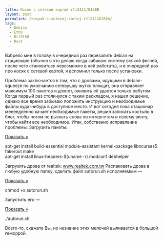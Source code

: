 ```yaml
---
title: Косяк с сетевой картой rtl8111/8168B
layout: post
permalink: /kosyak-s-setevoj-kartoj-rtl81118168b/
tags:
  - Debian
  - Eth0
  - Rtl8168
  - Root
---
```

Взбрело мне в голову в очередной раз перезалить debian на стационаре (обычно я это делаю когда забиваю систему всякой фигней, после чего становиться невозможно в ней работать), и в очередной раз про косяк с сетевой картой, я вспомнил только после установки. <img title="Read More..." src="data:image/gif;base64,R0lGODlhAQABAIAAAAAAAP///yH5BAEAAAAALAAAAAABAAEAAAIBRAA7" alt="" data-wp-more="" data-mce-resize="false" data-mce-placeholder="1" />

<!--more-->

Проблема заключается в том, что с дровами, идущими в debian-squeeze по умолчанию сетевушку жутко плющит, она отправляет максимум 100 пакетов и дохнет, оживить её удается только ребутом. Когда первый раз столкнулся с таким раскладом, я нашел решение, однако все время забываю положить инструкцию и необходимые файлы куда-нибудь в доступное место. И вот сегодня пока стационар меееедленно качает необходимые пакеты, решил записать костыль в блог, чтобы потом не рыскать снова по интернетам и своему винту, чтобы найти все необходимое.
Итак, собственно исправление проблемы:
Загрузить пакеты:

<a class='spoiler-tgl' href='https://doam.ru/kosyak-s-setevoj-kartoj-rtl81118168b/#SID545_1_tgl' id='SID545_1_tgl' rev='blind||Показать »||Скрыть «||300'>Показать »</a>

<div id='SID545_1' class='spoiler-body'>
  <p>
    apt-get install build-essential module-assistant kernel-package libncurses5 fakeroot make<br /> apt-get install linux-headers-$(uname -r) modconf debhelper
  </p>
</div>

Загрузить дрова от realtek:
<a href="http://www.realtek.com.tw/downloads/downloadsView.aspx?Langid=1&PNid=13&PFid=5&Level=5&Conn=4&DownTypeID=3&GetDown=false" target="_blank">www.realtek.com.tw</a>
Распаковать дрова в любую удобную папку, сделать файл autorun.sh исполняемым &#8212;

<a class='spoiler-tgl' href='https://doam.ru/kosyak-s-setevoj-kartoj-rtl81118168b/#SID545_2_tgl' id='SID545_2_tgl' rev='blind||Показать »||Скрыть «||300'>Показать »</a>

<div id='SID545_2' class='spoiler-body'>
  <p>
    chmod +x autorun.sh
  </p>
</div>

Запустить его &#8212;

<a class='spoiler-tgl' href='https://doam.ru/kosyak-s-setevoj-kartoj-rtl81118168b/#SID545_3_tgl' id='SID545_3_tgl' rev='blind||Показать »||Скрыть «||300'>Показать »</a>

<div id='SID545_3' class='spoiler-body'>
  <p>
    ./autorun.sh
  </p>
</div>

Всего-то, скажете Вы, но незнание этих мелочей выливается в большой геморрой.
